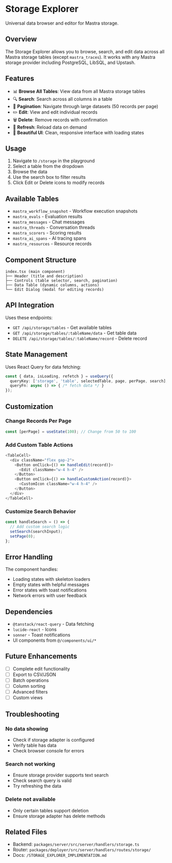 # Storage Explorer

Universal data browser and editor for Mastra storage.

## Overview

The Storage Explorer allows you to browse, search, and edit data across all Mastra storage tables (except `mastra_traces`). It works with any Mastra storage provider including PostgreSQL, LibSQL, and Upstash.

## Features

- 📊 **Browse All Tables**: View data from all Mastra storage tables
- 🔍 **Search**: Search across all columns in a table
- 📄 **Pagination**: Navigate through large datasets (50 records per page)
- ✏️ **Edit**: View and edit individual records
- 🗑️ **Delete**: Remove records with confirmation
- 🔄 **Refresh**: Reload data on demand
- 🎨 **Beautiful UI**: Clean, responsive interface with loading states

## Usage

1. Navigate to `/storage` in the playground
2. Select a table from the dropdown
3. Browse the data
4. Use the search box to filter results
5. Click Edit or Delete icons to modify records

## Available Tables

- `mastra_workflow_snapshot` - Workflow execution snapshots
- `mastra_evals` - Evaluation results
- `mastra_messages` - Chat messages
- `mastra_threads` - Conversation threads
- `mastra_scorers` - Scoring results
- `mastra_ai_spans` - AI tracing spans
- `mastra_resources` - Resource records

## Component Structure

```
index.tsx (main component)
├── Header (title and description)
├── Controls (table selector, search, pagination)
├── Data Table (dynamic columns, actions)
└── Edit Dialog (modal for editing records)
```

## API Integration

Uses these endpoints:

- `GET /api/storage/tables` - Get available tables
- `GET /api/storage/tables/:tableName/data` - Get table data
- `DELETE /api/storage/tables/:tableName/record` - Delete record

## State Management

Uses React Query for data fetching:

```typescript
const { data, isLoading, refetch } = useQuery({
  queryKey: ['storage', 'table', selectedTable, page, perPage, search],
  queryFn: async () => { /* fetch data */ }
});
```

## Customization

### Change Records Per Page

```typescript
const [perPage] = useState(100); // Change from 50 to 100
```

### Add Custom Table Actions

```typescript
<TableCell>
  <div className="flex gap-2">
    <Button onClick={() => handleEdit(record)}>
      <Edit className="w-4 h-4" />
    </Button>
    <Button onClick={() => handleCustomAction(record)}>
      <CustomIcon className="w-4 h-4" />
    </Button>
  </div>
</TableCell>
```

### Customize Search Behavior

```typescript
const handleSearch = () => {
  // Add custom search logic
  setSearch(searchInput);
  setPage(0);
};
```

## Error Handling

The component handles:

- Loading states with skeleton loaders
- Empty states with helpful messages
- Error states with toast notifications
- Network errors with user feedback

## Dependencies

- `@tanstack/react-query` - Data fetching
- `lucide-react` - Icons
- `sonner` - Toast notifications
- UI components from `@/components/ui/*`

## Future Enhancements

- [ ] Complete edit functionality
- [ ] Export to CSV/JSON
- [ ] Batch operations
- [ ] Column sorting
- [ ] Advanced filters
- [ ] Custom views

## Troubleshooting

### No data showing

- Check if storage adapter is configured
- Verify table has data
- Check browser console for errors

### Search not working

- Ensure storage provider supports text search
- Check search query is valid
- Try refreshing the data

### Delete not available

- Only certain tables support deletion
- Ensure storage adapter has delete methods

## Related Files

- Backend: `packages/server/src/server/handlers/storage.ts`
- Router: `packages/deployer/src/server/handlers/routes/storage/`
- Docs: `/STORAGE_EXPLORER_IMPLEMENTATION.md`
